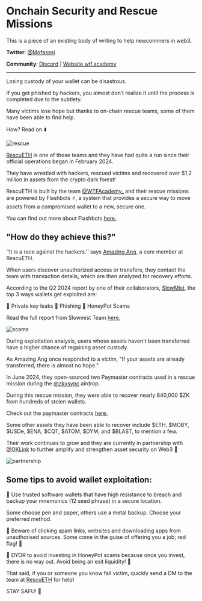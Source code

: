 # Onchain Security and Rescue Missions

This is a piece of an existing body of writing to help newcommers in web3. 

**Twitter**: [@Mofasasi](https://twitter.com/mofasasi)

**Community**: [Discord](https://discord.gg/NszjsvgqkX) | [Website wtf.academy](https://wtf.academy)  

-----
Losing custody of your wallet can be disastrous.

If you get phished by hackers, you almost don’t realize it until the process is completed due to the subtlety.

Many victims lose hope but thanks to on-chain rescue teams, some of them have been able to find help.

How? Read on ⬇️

![rescue](https://pbs.twimg.com/media/GV_2BfUWYAAJCgu?format=jpg&name=large)

[RescuETH](https://x.com/ourRescuETH/status/1753663348464636248) is one of those teams and they have had quite a run since their official operations began in February 2024.

They have wrestled with hackers, rescued victims and recovered over $1.2 million in assets from the crypto dark forest!

RescuETH is built by the team [@WTFAcademy_](https://x.com/WTFAcademy_) and their rescue missions are powered by Flashbots ⚡, a system that provides a secure way to move assets from a compromised wallet to a new, secure one.

You can find out more about Flashbots [here.](https://www.flashbots.net/)

## "How do they achieve this?"

‘’It is a race against the hackers.’’ says [Amazing Ang](https://x.com/0xAA_Science), a core member at RescuETH.

When users discover unauthorized access or transfers, they contact the team with transaction details, which are then analyzed for recovery efforts.

According to the Q2 2024 report by one of their collaborators, [SlowMist](https://x.com/SlowMist_Team), the top 3 ways wallets get exploited are:

🎣 Private key leaks
🎣 Phishing
🎣 HoneyPot Scams

Read the full report from Slowmist Team [here.](https://t.co/GAtKpT4AlY)

![scams](https://pbs.twimg.com/media/GV_2vp6WkAA7I-w?format=png&name=medium)

During exploitation analysis, users whose assets haven't been transferred have a higher chance of regaining asset custody. 

As Amazing Ang once responded to a victim, "If your assets are already transferred, there is almost no hope."

In June 2024, they open-sourced two Paymaster contracts used in a rescue mission during the [@zkysync](https://x.com/zkysync) airdrop. 

During this rescue mission, they were able to recover nearly 840,000 $ZK from hundreds of stolen wallets.

Check out the paymaster contracts [here.](https://x.com/ourRescuETH/status/1804901647350657063)

Some other assets they have been able to recover include $ETH, $MOBY, $USDe, $ENA, $CQT, $ATOM, $DYM, and $BLAST, to mention a few. 

Their work continues to grow and they are currently in partnership with [@OKLink](https://x.com/OKLink) to further amplify and strengthen asset security on Web3 💪

![partnership](https://x.com/i/status/1821887097000825200)

## Some tips to avoid wallet exploitation:

📌 Use trusted software wallets that have high resistance to breach and backup your mnemonics (12 seed phrase) in a secure location.

Some choose pen and paper, others use a metal backup. Choose your preferred method.

📌 Beware of clicking spam links, websites and downloading apps from unauthorised sources. Some come in the guise of offering you a job; red flag! 🚩

📌 DYOR to avoid investing in HoneyPot scams because once you invest, there is no way out. Avoid being an exit liquidity! 🫵

That said, if you or someone you know fall victim, quickly send a DM to the team at [RescuETH](https://x.com/ourRescuETH) for help!

STAY SAFU! 🤝
